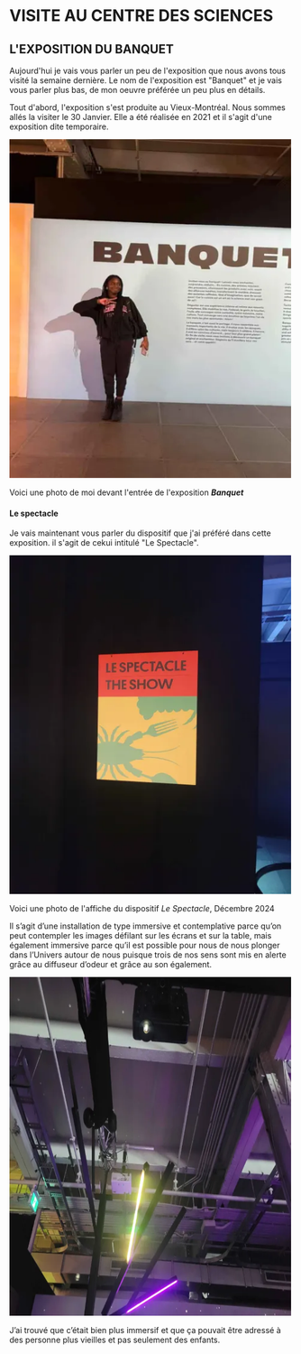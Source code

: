 # VISITE AU CENTRE DES SCIENCES

## **L'EXPOSITION DU BANQUET**

Aujourd'hui je vais vous parler un peu de l'exposition que nous avons tous visité la semaine dernière. Le nom de l'exposition est "Banquet" et je vais vous parler plus bas, de mon oeuvre préférée un peu plus en détails. 

Tout d'abord, l'exposition s'est produite au Vieux-Montréal. Nous sommes allés la visiter le 30 Janvier. Elle a été réalisée en 2021 et il s'agit d'une exposition dite temporaire.

<img src="./medias/kath-photo.webp" width="500" height="600"/>

Voici une photo de moi devant l'entrée de l'exposition ***Banquet***

#### Le spectacle

Je vais maintenant vous parler du dispositif que j'ai préféré dans cette exposition. il s'agit de cekui intitulé "Le Spectacle". 

<img src="./medias/le_spectacle.webp" width="500" height="600"/>

Voici une photo de l'affiche du dispositif *Le Spectacle*, Décembre 2024

Il s’agit d’une installation de type immersive et contemplative parce qu’on peut contempler les images défilant sur les écrans et sur la table, mais également immersive parce qu’il est possible pour nous de nous plonger dans l’Univers autour de nous puisque trois de nos sens sont mis en alerte grâce au diffuseur d’odeur et grâce au son également.

<img src="./medias/projecteur.webp" width="500" height="600"/>

J’ai trouvé que c’était bien plus immersif et que ça pouvait être adressé à des personne plus vieilles et pas seulement des enfants. 

